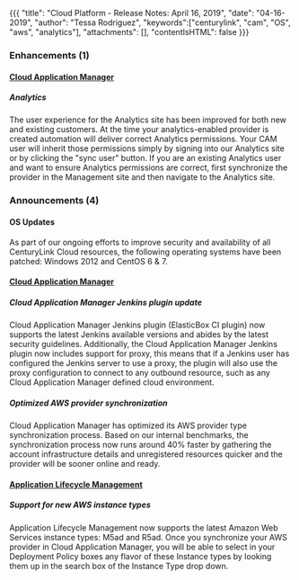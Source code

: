 {{{
"title": "Cloud Platform - Release Notes: April 16, 2019",
"date": "04-16-2019",
"author": "Tessa Rodriguez",
"keywords":["centurylink", "cam", "OS", "aws", "analytics"],
"attachments": [],
"contentIsHTML": false
}}}

### Enhancements (1)

#### [Cloud Application Manager](https://www.ctl.io/cloud-application-manager/)

##### Analytics

The user experience for the Analytics site has been improved for both new and existing customers. At the time your analytics-enabled provider is created  automation will deliver correct Analytics permissions. Your CAM user will inherit those permissions simply by signing into our Analytics site or by clicking the "sync user" button. If you are an existing Analytics user and want to ensure Analytics permissions are correct, first synchronize the provider in the Management site and then navigate to the Analytics site.

### Announcements (4)

#### OS Updates

As part of our ongoing efforts to improve security and availability of all CenturyLink Cloud resources, the following operating systems have been patched: Windows 2012 and CentOS 6 & 7.

#### [Cloud Application Manager](https://www.ctl.io/cloud-application-manager/)

##### Cloud Application Manager Jenkins plugin update

Cloud Application Manager Jenkins plugin (ElasticBox CI plugin) now supports the latest Jenkins available versions and abides by the latest security guidelines. Additionally, the Cloud Application Manager Jenkins plugin now includes support for proxy, this means that if a Jenkins user has configured the Jenkins server to use a proxy, the plugin will also use the proxy configuration to connect to any outbound resource, such as any Cloud Application Manager defined cloud environment.

##### Optimized AWS provider synchronization

Cloud Application Manager has optimized its AWS provider type synchronization process. Based on our internal benchmarks, the synchronization process now runs around 40% faster by gathering the account infrastructure details and unregistered resources quicker and the provider will be sooner online and ready.

#### [Application Lifecycle Management](https://www.ctl.io/cloud-application-manager/application-lifecycle-management/)

##### Support for new AWS instance types

Application Lifecycle Management now supports the latest Amazon Web Services instance types: M5ad and R5ad. Once you synchronize your AWS provider in Cloud Application Manager, you will be able to select in your Deployment Policy boxes any flavor of these Instance types by looking them up in the search box of the Instance Type drop down.
